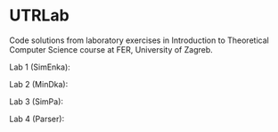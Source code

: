 # UTRLab
Code solutions from laboratory exercises in Introduction to Theoretical Computer Science course at FER, University of Zagreb.

Lab 1 (SimEnka):

Lab 2 (MinDka): 

Lab 3 (SimPa): 

Lab 4 (Parser): 

